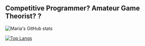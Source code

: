 ## Competitive Programmer? Amateur Game Theorist? ?

![Maria's GitHub stats](https://github-readme-stats.vercel.app/api?username=MariaChrysafis&count_private=true&show_icons=true&theme=radical)

[![Top Langs](https://github-readme-stats.vercel.app/api/top-langs/?username=MariaChrysafis)](https://github.com/anuraghazra/github-readme-stats)
